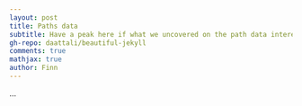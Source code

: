 ```yaml
---
layout: post
title: Paths data
subtitle: Have a peak here if what we uncovered on the path data interests you!
gh-repo: daattali/beautiful-jekyll
comments: true
mathjax: true
author: Finn
---
```


...
